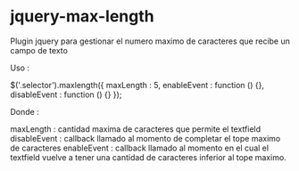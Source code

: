jquery-max-length
=================

Plugin jquery para gestionar el numero maximo de caracteres que recibe un campo de texto


Uso : 

$('.selector').maxlength({
    maxLength : 5,
    enableEvent : function () {},
    disableEvent : function () {}
});

Donde :

maxLength : cantidad maxima de caracteres que permite el textfield
disableEvent : callback llamado al momento de completar el tope maximo de caracteres
enableEvent : callback llamado al momento en el cual el textfield vuelve a tener una cantidad de caracteres inferior al tope maximo.

